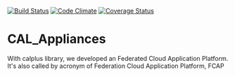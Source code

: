 [![Build Status](https://travis-ci.org/cloudcomputinghust/CAL_Appliances.svg?branch=master)](https://travis-ci.org/cloudcomputinghust/CAL_Appliances)
[![Code Climate](https://codeclimate.com/github/cloudcomputinghust/CAL_Appliances/badges/gpa.svg)](https://codeclimate.com/github/cloudcomputinghust/CAL_Appliances)
[![Coverage Status](https://coveralls.io/repos/github/cloudcomputinghust/CAL_Appliances/badge.svg)](https://coveralls.io/github/cloudcomputinghust/CAL_Appliances)

# CAL_Appliances

With calplus library, we developed an Federated Cloud Application Platform.
It's also called by acronym of Federation Cloud Application Platform, FCAP
